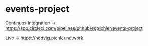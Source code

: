# events-project
Continuos Integration -> https://app.circleci.com/pipelines/github/edpichler/events-project

Live -> https://hedvig.pichler.network
